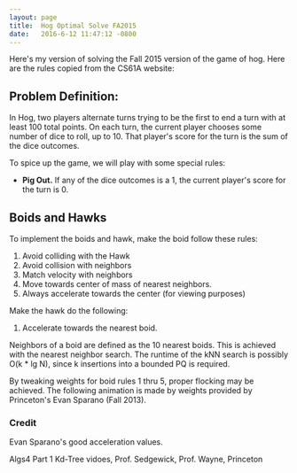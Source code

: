 ```yaml
---
layout: page
title:  Hog Optimal Solve FA2015
date:   2016-6-12 11:47:12 -0800
---
```


Here's my version of solving the Fall 2015 version of the game of hog.
Here are the rules copied from the CS61A website:

## Problem Definition:

In Hog, two players alternate turns trying to be the first to end a turn with at least 100 total points. On each turn, the current player chooses some number of dice to roll, up to 10. That player's score for the turn is the sum of the dice outcomes.


To spice up the game, we will play with some special rules:


* **Pig Out.** If any of the dice outcomes is a 1, the current player's score for the turn is 0.



## Boids and Hawks

To implement the boids and hawk, make the boid follow these rules:

1. Avoid colliding with the Hawk
2. Avoid collision with neighbors
3. Match velocity with neighbors
4. Move towards center of mass of nearest neighbors.
5. Always accelerate towards the center (for viewing purposes)

Make the hawk do the following:

1. Accelerate towards the nearest boid.

Neighbors of a boid are defined as the 10 nearest boids. This is achieved with
the nearest neighbor search. The runtime of the kNN search is possibly O(k * lg N),
since k insertions into a bounded PQ is required.

By tweaking weights for boid rules 1 thru 5, proper flocking may be achieved.
The following animation is made by weights provided by Princeton's Evan Sparano
(Fall 2013).

### Credit

Evan Sparano's good acceleration values.

Algs4 Part 1 Kd-Tree vidoes, Prof. Sedgewick, Prof. Wayne, Princeton

